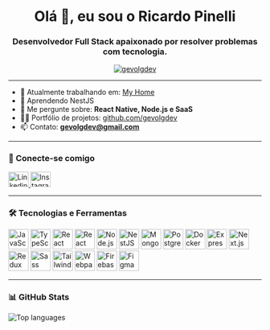 <h1 align="center">Olá 👋, eu sou o Ricardo Pinelli</h1>
<h3 align="center">Desenvolvedor Full Stack apaixonado por resolver problemas com tecnologia.</h3>

<p align="center">
  <a href="https://github.com/gevolgdev">
    <img src="https://komarev.com/ghpvc/?username=gevolgdev&label=Profile%20views&color=0e75b6&style=flat" alt="gevolgdev" />
  </a>
</p>

---

- 🔭 Atualmente trabalhando em: [My Home](https://github.com/gevolgdev/myhome_api)  
- 🌱 Aprendendo NestJS  
- 💬 Me pergunte sobre: **React Native, Node.js e SaaS**  
- 👨‍💻 Portfólio de projetos: [github.com/gevolgdev](https://github.com/gevolgdev)  
- 📫 Contato: **gevolgdev@gmail.com**

---

<h3>🔗 Conecte-se comigo</h3>
<p align="left">
  <a href="https://www.linkedin.com/in/ricardo-pinelli/" target="_blank">
    <img src="https://raw.githubusercontent.com/rahuldkjain/github-profile-readme-generator/master/src/images/icons/Social/linked-in-alt.svg" alt="Linkedin" height="30" width="40" />
  </a>
  <a href="https://www.instagram.com/gevolgx/" target="_blank">
    <img src="https://raw.githubusercontent.com/rahuldkjain/github-profile-readme-generator/master/src/images/icons/Social/instagram.svg" alt="Instagram" height="30" width="40" />
  </a>
</p>

---

<h3>🛠️ Tecnologias e Ferramentas</h3>
<p align="left">
  <img src="https://cdn.jsdelivr.net/gh/devicons/devicon/icons/javascript/javascript-original.svg" width="40" height="40" alt="JavaScript"/>
  <img src="https://cdn.jsdelivr.net/gh/devicons/devicon/icons/typescript/typescript-original.svg" width="40" height="40" alt="TypeScript"/>
  <img src="https://cdn.jsdelivr.net/gh/devicons/devicon/icons/react/react-original-wordmark.svg" width="40" height="40" alt="React"/>
  <img src="https://reactnative.dev/img/header_logo.svg" width="40" height="40" alt="React Native"/>
  <img src="https://cdn.jsdelivr.net/gh/devicons/devicon/icons/nodejs/nodejs-original-wordmark.svg" width="40" height="40" alt="Node.js"/>
  <img src="https://cdn.jsdelivr.net/gh/devicons/devicon/icons/nestjs/nestjs-plain.svg" width="40" height="40" alt="NestJS"/>
  <img src="https://cdn.jsdelivr.net/gh/devicons/devicon/icons/mongodb/mongodb-original-wordmark.svg" width="40" height="40" alt="MongoDB"/>
  <img src="https://cdn.jsdelivr.net/gh/devicons/devicon/icons/postgresql/postgresql-original-wordmark.svg" width="40" height="40" alt="PostgreSQL"/>
  <img src="https://cdn.jsdelivr.net/gh/devicons/devicon/icons/docker/docker-original-wordmark.svg" width="40" height="40" alt="Docker"/>
  <img src="https://cdn.jsdelivr.net/gh/devicons/devicon/icons/express/express-original-wordmark.svg" width="40" height="40" alt="Express"/>
  <img src="https://cdn.jsdelivr.net/gh/devicons/devicon/icons/nextjs/nextjs-original-wordmark.svg" width="40" height="40" alt="Next.js"/>
  <img src="https://cdn.jsdelivr.net/gh/devicons/devicon/icons/redux/redux-original.svg" width="40" height="40" alt="Redux"/>
  <img src="https://cdn.jsdelivr.net/gh/devicons/devicon/icons/sass/sass-original.svg" width="40" height="40" alt="Sass"/>
  <img src="https://www.vectorlogo.zone/logos/tailwindcss/tailwindcss-icon.svg" width="40" height="40" alt="TailwindCSS"/>
  <img src="https://cdn.jsdelivr.net/gh/devicons/devicon/icons/webpack/webpack-original-wordmark.svg" width="40" height="40" alt="Webpack"/>
  <img src="https://cdn.jsdelivr.net/gh/devicons/devicon/icons/firebase/firebase-plain-wordmark.svg" width="40" height="40" alt="Firebase"/>
  <img src="https://cdn.jsdelivr.net/gh/devicons/devicon/icons/figma/figma-original.svg" width="40" height="40" alt="Figma"/>
</p>

---

<h3>📊 GitHub Stats</h3>
<p align="left">
  <img src="https://github-readme-stats.vercel.app/api/top-langs/?username=gevolgdev&layout=compact&theme=tokyonight" alt="Top languages" />
</p>
